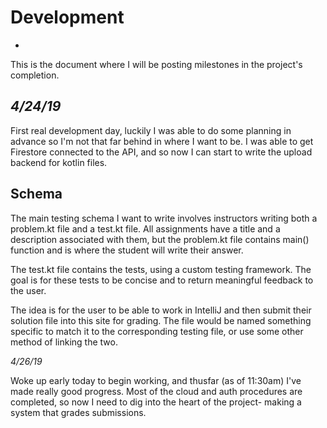 # Development
-
This is the document where I will be posting milestones in the project's completion.

<i> 4/24/19 </i>
-
First real development day, luckily I was able to do some planning in advance so I'm not that far behind in where I want to be.
I was able to get Firestore connected to the API, and so now I can start to write the upload backend for kotlin files.

Schema
--
The main testing schema I want to write involves instructors writing both a problem.kt file and a test.kt file.
All assignments have a title and a description associated with them, but the problem.kt file contains main() function 
and is where the student will write their answer.

The test.kt file contains the tests, using a custom testing framework. The goal is for these tests to be concise and to return meaningful feedback to the user.

The idea is for the user to be able to work in IntelliJ and then submit their solution file into this site for grading. The file
would be named something specific to match it to the corresponding testing file, or use some other method of linking the two.

<i> 4/26/19 </i>

Woke up early today to begin working, and thusfar (as of 11:30am) I've made really good progress. Most of the cloud and auth procedures are completed,
so now I need to dig into the heart of the project- making a system that grades submissions.